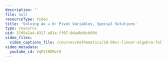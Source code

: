 ```yaml
---
description: ''
file: null
resourceType: Video
title: 'Solving Ax = 0: Pivot Variables, Special Solutions'
type: resource
uid: 37d5a2a4-8317-a81e-ff07-0da4bb0cb994
video_files:
  video_captions_file: /courses/mathematics/18-06sc-linear-algebra-fall-2011/ax-b-and-the-four-subspaces/solving-ax-0-pivot-variables-special-solutions/solving-ax-0-pivot-variables-special-solutions/VqP2tREMvt0.vtt
video_metadata:
  youtube_id: VqP2tREMvt0
---
```


